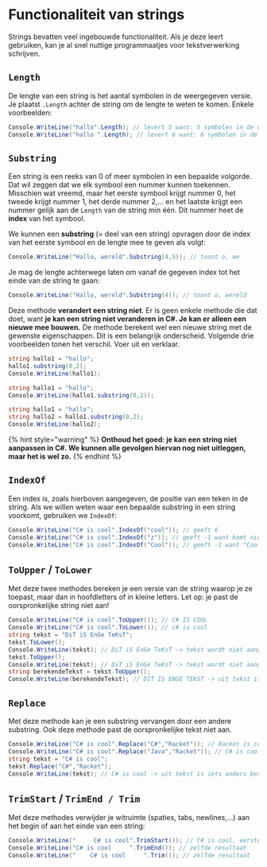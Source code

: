 # Functionaliteit van strings

Strings bevatten veel ingebouwde functionaliteit. Als je deze leert gebruiken, kan je al snel nuttige programmaatjes voor tekstverwerking schrijven.

## `Length`

De lengte van een string is het aantal symbolen in de weergegeven versie. Je plaatst `.Length` achter de string om de lengte te weten te komen. Enkele voorbeelden:&#x20;

```csharp
Console.WriteLine("hallo".Length); // levert 5 want: 5 symbolen in de uiteindelijke weergave
Console.WriteLine("hallo ".Length); // levert 6 want: 6 symbolen in de uiteindelijke weergave
```

## `Substring`

Een string is een reeks van 0 of meer symbolen in een bepaalde volgorde. Dat wil zeggen dat we elk symbool een nummer kunnen toekennen. Misschien wat vreemd, maar het eerste symbool krijgt nummer 0, het tweede krijgt nummer 1, het derde nummer 2,... en het laatste krijgt een nummer gelijk aan de `Length` van de string min één. Dit nummer heet de **index** van het symbool.

We kunnen een **substring** (= deel van een string) opvragen door de index van het eerste symbool en de lengte mee te geven als volgt:

```csharp
Console.WriteLine("Hallo, wereld".Substring(4,5)); // toont o, we
```

Je mag de lengte achterwege laten om vanaf de gegeven index tot het einde van de string te gaan:

```csharp
Console.WriteLine("Hallo, wereld".Substring(4)); // toont o, wereld
```

Deze methode **verandert een string niet**. Er is geen enkele methode die dat doet, want **je kan een string niet veranderen in C#. Je kan er alleen een nieuwe mee bouwen.** De methode berekent wel een nieuwe string met de gewenste eigenschappen. Dit is een belangrijk onderscheid. Volgende drie voorbeelden tonen het verschil. Voer uit en verklaar.

```csharp
string hallo1 = "hallo";
hallo1.substring(0,2);
Console.WriteLine(hallo1);
```

```csharp
string hallo1 = "hallo";
Console.WriteLine(hallo1.substring(0,2));
```

```csharp
string hallo1 = "hallo";
string hallo2 = hallo1.substring(0,2);
Console.WriteLine(hallo2);
```

{% hint style="warning" %}
**Onthoud het goed: je kan een string niet aanpassen in C#. We kunnen alle gevolgen hiervan nog niet uitleggen, maar het is wel zo.**
{% endhint %}

## `IndexOf`

Een index is, zoals hierboven aangegeven, de positie van een teken in de string. Als we willen weten waar een bepaalde substring in een string voorkomt, gebruiken we `IndexOf`:

```csharp
Console.WriteLine("C# is cool".IndexOf("cool")); // geeft 6
Console.WriteLine("C# is cool".IndexOf("z")); // geeft -1 want komt niet voor
Console.WriteLine("C# is cool".IndexOf("Cool")); // geeft -1 want "Cool" MET HOOFDLETTER komt niet voor
```

## `ToUpper` / `ToLower`

Met deze twee methodes bereken je een versie van de string waarop je ze toepast, maar dan in hoofdletters of in kleine letters. Let op: je past de oorspronkelijke string niet aan!

```csharp
Console.WriteLine("C# is cool".ToUpper()); // C# IS COOL
Console.WriteLine("C# is cool".ToLower()); // c# is cool
string tekst = "DiT iS EnGe TeKsT";
tekst.ToLower();
Console.WriteLine(tekst); // DiT iS EnGe TeKsT -> tekst wordt niet aangepast door ToLower
tekst.ToUpper();
Console.WriteLine(tekst); // DiT iS EnGe TeKsT -> tekst wordt niet aangepast door ToLower
string berekendeTekst = tekst.ToUpper();
Console.WriteLine(berekendeTekst); // DIT IS ENGE TEKST -> uit tekst is iets anders berekend, wel in hoofdletters
```

## `Replace`

Met deze methode kan je een substring vervangen door een andere substring. Ook deze methode past de oorspronkelijke tekst niet aan.

```csharp
Console.WriteLine("C# is cool".Replace("C#","Racket")); // Racket is cool
Console.WriteLine("C# is cool".Replace("Java","Racket")); // C# is cool -> Java kwam niet voor dus is niet vervangen
string tekst = "C# is cool";
tekst.Replace("C#","Racket");
Console.WriteLine(tekst); // C# is cool -> uit tekst is iets anders berekend, tekst is niet aangepast
```

## `TrimStart` / `TrimEnd / Trim`

Met deze methodes verwijder je witruimte (spaties, tabs, newlines,...) aan het begin of aan het einde van een string:

```csharp
Console.WriteLine("     C# is cool".TrimStart()); // C# is cool, eerste teken is C en geen spatie
Console.WriteLine("C# is cool     ".TrimEnd()); // zelfde resultaat
Console.WriteLine("    C# is cool     ".Trim()); // zelfde resultaat
```
